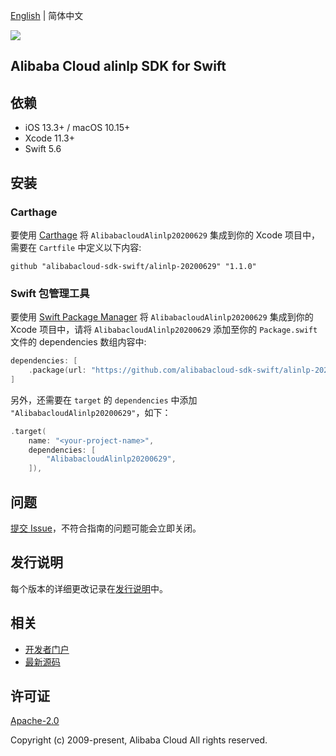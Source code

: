[English](README.md) | 简体中文

![](https://aliyunsdk-pages.alicdn.com/icons/AlibabaCloud.svg)

## Alibaba Cloud alinlp SDK for Swift

## 依赖

- iOS 13.3+ / macOS 10.15+
- Xcode 11.3+
- Swift 5.6

## 安装

### Carthage

要使用 [Carthage](https://github.com/Carthage/Carthage) 将 `AlibabacloudAlinlp20200629` 集成到你的 Xcode 项目中，需要在 `Cartfile` 中定义以下内容:

```ogdl
github "alibabacloud-sdk-swift/alinlp-20200629" "1.1.0"
```

### Swift 包管理工具

要使用 [Swift Package Manager](https://swift.org/package-manager/) 将 `AlibabacloudAlinlp20200629` 集成到你的 Xcode 项目中，请将 `AlibabacloudAlinlp20200629` 添加至你的 `Package.swift` 文件的 dependencies 数组内容中:

```swift
dependencies: [
    .package(url: "https://github.com/alibabacloud-sdk-swift/alinlp-20200629.git", from: "1.1.0")
]
```

另外，还需要在 `target` 的 `dependencies` 中添加 `"AlibabacloudAlinlp20200629"`，如下：

```swift
.target(
    name: "<your-project-name>",
    dependencies: [
        "AlibabacloudAlinlp20200629",
    ]),
```

## 问题

[提交 Issue](https://github.com/alibabacloud-sdk-swift/alinlp-20200629/issues/new)，不符合指南的问题可能会立即关闭。

## 发行说明

每个版本的详细更改记录在[发行说明](./ChangeLog.txt)中。

## 相关

* [开发者门户](https://next.api.aliyun.com/home)
* [最新源码](https://github.com/alibabacloud-sdk-swift/alinlp-20200629)

## 许可证

[Apache-2.0](http://www.apache.org/licenses/LICENSE-2.0)

Copyright (c) 2009-present, Alibaba Cloud All rights reserved.
